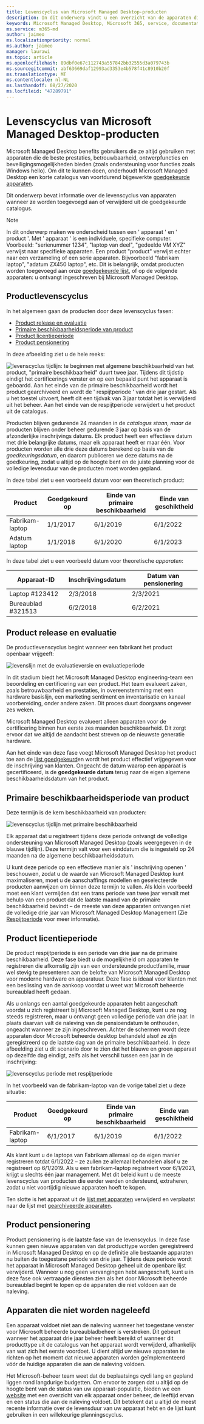 ```yaml
---
title: Levenscyclus van Microsoft Managed Desktop-producten
description: In dit onderwerp vindt u een overzicht van de apparaten die worden gebruikt in Microsoft Managed Desktop.
keywords: Microsoft Managed Desktop, Microsoft 365, service, documentatie
ms.service: m365-md
author: jaimeo
ms.localizationpriority: normal
ms.author: jaimeo
manager: laurawi
ms.topic: article
ms.openlocfilehash: 89dbf0e67c112743a557842bb32555d3a079743b
ms.sourcegitcommit: abf63669daf12993ad3353e4b578f41c8910b20f
ms.translationtype: MT
ms.contentlocale: nl-NL
ms.lasthandoff: 08/27/2020
ms.locfileid: "47289791"
---
```

# <a name="microsoft-managed-desktop-product-lifecycle"></a>Levenscyclus van Microsoft Managed Desktop-producten

Microsoft Managed Desktop benefits gebruikers die ze altijd gebruiken met apparaten die de beste prestaties, betrouwbaarheid, ontwerpfuncties en beveiligingsmogelijkheden bieden (zoals ondersteuning voor functies zoals Windows hello). Om dit te kunnen doen, onderhoudt Microsoft Managed Desktop een korte catalogus van voortdurend bijgewerkte [goedgekeurde apparaten](device-list.md). 
 
Dit onderwerp bevat informatie over de levenscyclus van apparaten wanneer ze worden toegevoegd aan of verwijderd uit de goedgekeurde catalogus. 

> [!NOTE]
> In dit onderwerp maken we onderscheid tussen een ' apparaat ' en ' product '. Met ' apparaat ' is een individuele, specifieke computer. Voorbeeld: "serienummer 1234", "laptop van deel", "gedeelde VM XYZ" verwijst naar specifieke apparaten. Een product "product" verwijst echter naar een verzameling of een serie apparaten. Bijvoorbeeld "fabrikam laptop", "adatum ZX450 laptop", etc. Dit is belangrijk, omdat producten worden toegevoegd aan onze [goedgekeurde lijst](device-list.md), of op de volgende apparaten: u ontvangt ingeschreven bij Microsoft Managed Desktop.

## <a name="product-lifecycle"></a>Productlevenscyclus

 In het algemeen gaan de producten door deze levenscyclus fasen:

- [Product release en evaluatie](#product-release-and-evaluation)
- [Primaire beschikbaarheidsperiode van product](#product-primary-availability-period)
- [Product licentieperiode](#product-grace-period)
- [Product pensionering](#product-retirement)


In deze afbeelding ziet u de hele reeks:

![levenscyclus tijdlijn: te beginnen met algemene beschikbaarheid van het product, "primaire beschikbaarheid" duurt twee jaar. Tijdens dit tijdstip eindigt het certificerings venster en op een bepaald punt het apparaat is geboardd. Aan het einde van de primaire beschikbaarheid wordt het product gearchiveerd en wordt de ' respijtperiode ' van drie jaar gestart. Als u het toestel uitvoert, heeft dit een tijdvak van 3 jaar totdat het is verwijderd uit het beheer. Aan het einde van de respijtperiode verwijdert u het product uit de catalogus.](../../media/non-dark1-edits.PNG)

Producten blijven gedurende 24 maanden in de <em>catalogus staan, maar de</em> producten blijven onder beheer gedurende 3 jaar op basis van de afzonderlijke inschrijvings datums. Elk product heeft een effectieve datum met drie belangrijke datums, maar elk apparaat heeft er maar één. Voor producten worden alle drie deze datums berekend op basis van de <em>goedkeuringsdatum</em>, en daarom publiceren we deze datums na de goedkeuring, zodat u altijd op de hoogte bent en de juiste planning voor de volledige levensduur van de producten moet worden gepland.

In deze tabel ziet u een voorbeeld datum voor een theoretisch product:


|Product  |Goedgekeurd op  |Einde van primaire beschikbaarheid  |Einde van geschiktheid  |
|---------|---------|---------|---------|
|Fabrikam-laptop    | 1/1/2017 | 6/1/2019 | 6/1/2022 |
|Adatum laptop   | 1/1/2018 | 6/1/2020 | 6/1/2023  |

In deze tabel ziet u een voorbeeld datum voor theoretische *apparaten*:


|Apparaat-ID  |Inschrijvingsdatum  |Datum van pensionering  |
|---------|---------|---------|
|Laptop #123412     |  2/3/2018       |  2/3/2021       |
|Bureaublad #321513     | 6/2/2018        |  6/2/2021       |


## <a name="product-release-and-evaluation"></a>Product release en evaluatie

De productlevenscyclus begint wanneer een fabrikant het product openbaar vrijgeeft:

![levenslijn met de evaluatieversie en evaluatieperiode](../../media/non-dark3-edits.PNG)

In dit stadium biedt het Microsoft Managed Desktop engineering-team een beoordeling en certificering van een product. Het team evalueert zaken, zoals betrouwbaarheid en prestaties, in overeenstemming met een hardware basislijn, een marketing sentiment en inventarisatie en kanaal voorbereiding, onder andere zaken. Dit proces duurt doorgaans ongeveer zes weken.
  
Microsoft Managed Desktop evalueert alleen apparaten voor de certificering binnen hun eerste zes maanden beschikbaarheid. Dit zorgt ervoor dat we altijd de aandacht best streven op de nieuwste generatie hardware.
 
Aan het einde van deze fase voegt Microsoft Managed Desktop het product toe aan de [lijst goedgekeurd](device-list.md)en wordt het product effectief vrijgegeven voor de inschrijving van klanten. Ongeacht de datum waarop een apparaat is gecertificeerd, is de **goedgekeurde datum** terug naar de eigen algemene beschikbaarheidsdatum van het product. 


## <a name="product-primary-availability-period"></a>Primaire beschikbaarheidsperiode van product

Deze termijn is de kern beschikbaarheid van producten:

![levenscyclus tijdlijn met primaire beschikbaarheid](../../media/non-dark4-edits.PNG)

Elk apparaat dat u registreert tijdens deze periode ontvangt de volledige ondersteuning van Microsoft Managed Desktop (zoals weergegeven in de blauwe tijdlijn). Deze termijn valt voor een einddatum die is ingesteld op 24 maanden na de algemene beschikbaarheidsdatum.

U kunt deze periode op een effectieve manier als ' inschrijving openen ' beschouwen, zodat u de waarde van Microsoft Managed Desktop kunt maximaliseren, moet u de aanschaffings modellen en geselecteerde producten aanwijzen om binnen deze termijn te vallen. Als klein voorbeeld moet een klant vermijden dat een trans periode van twee jaar vervalt met behulp van een product dat de laatste maand van de primaire beschikbaarheid bevindt – de meeste van deze apparaten ontvangen niet de volledige drie jaar van Microsoft Managed Desktop Management (Zie [Respijtperiode](#product-grace-period) voor meer informatie).  

## <a name="product-grace-period"></a>Product licentieperiode

De product respijtperiode is een periode van drie jaar na de primaire beschikbaarheid. Deze fase biedt u de mogelijkheid om apparaten te registreren die afkomstig zijn van een ondersteunde productfamilie, maar wel stevig te presenteren aan de belofte van Microsoft Managed Desktop voor moderne hardware en apparatuur. Deze fase is ideaal voor klanten met een beslissing van de aankoop voordat u weet wat Microsoft beheerde bureaublad heeft gedaan. 

Als u onlangs een aantal goedgekeurde apparaten hebt aangeschaft voordat u zich registreert bij Microsoft Managed Desktop, kunt u ze nog steeds registreren, maar u ontvangt geen volledige periode van drie jaar. In plaats daarvan valt de naleving van de pensioendatum te onthouden, ongeacht wanneer ze zijn ingeschreven. Achter de schermen wordt deze apparaten door Microsoft beheerde desktop behandeld alsof ze zijn geregistreerd op de laatste dag van de primaire beschikbaarheid. In deze afbeelding ziet u dit scenario door te zien dat het blauwe en groen apparaat op dezelfde dag eindigt, zelfs als het verschil tussen een jaar in de inschrijving:


![levenscyclus periode met respijtperiode](../../media/non-dark2-edits.PNG)

In het voorbeeld van de fabrikam-laptop van de vorige tabel ziet u deze situatie: 

|Product  |Goedgekeurd op  |Einde van primaire beschikbaarheid  |Einde van geschiktheid  |
|---------|---------|---------|---------|
|Fabrikam-laptop    | 6/1/2017 | 6/1/2019 | 6/1/2022 |

Als klant kunt u de laptops van Fabrikam allemaal op de eigen manier registreren totdat 6/1/2022 – ze zullen ze allemaal behandelen alsof u ze registreert op 6/1/2019. Als u een fabrikam-laptop registreert voor 6/1/2021, krijgt u slechts één jaar management. Met dit beleid kunt u de meeste levenscyclus van producten die eerder werden ondersteund, extraheren, zodat u niet voortijdig nieuwe apparaten hoeft te kopen. 

Ten slotte is het apparaat uit de [lijst met apparaten](device-list.md) verwijderd en verplaatst naar de lijst met [gearchiveerde apparaten](archived-device-list.md).


## <a name="product-retirement"></a>Product pensionering

Product pensionering is de laatste fase van de levenscyclus. In deze fase kunnen geen nieuwe apparaten van dat producttype worden geregistreerd in Microsoft Managed Desktop en op de definitie alle bestaande apparaten nu buiten de toegestane periode van drie jaar. Tijdens deze periode wordt het apparaat in Microsoft Managed Desktop geheel uit de openbare lijst verwijderd. Wanneer u nog geen vervangingen hebt aangeschaft, kunt u in deze fase ook vertraagde diensten zien als het door Microsoft beheerde bureaublad begint te lopen op de apparaten die niet voldoen aan de naleving. 

## <a name="devices-that-are-out-of-compliance"></a>Apparaten die niet worden nageleefd

Een apparaat voldoet niet aan de naleving wanneer het toegestane venster voor Microsoft beheerde bureaubladbeheer is verstreken. Dit gebeurt wanneer het apparaat drie jaar beheer heeft bereikt of wanneer dit producttype uit de catalogus van het apparaat wordt verwijderd, afhankelijk van wat zich het eerste voordoet. U dient altijd uw nieuwe apparaten te richten op het moment dat nieuwe apparaten worden geïmplementeerd vóór de huidige apparaten die aan de naleving voldoen.

Het Microsoft-beheer team weet dat de beplaatsings cycli lang en gepland liggen rond langdurige budgetten. Om ervoor te zorgen dat u altijd op de hoogte bent van de status van uw apparaat-populatie, bieden we een [website](https://aka.ms/mmdportal) met een overzicht van elk apparaat onder beheer, de leeftijd ervan en een status die aan de naleving voldoet. Dit betekent dat u altijd de meest recente informatie over de levensduur van uw apparaat hebt en de lijst kunt gebruiken in een willekeurige planningscyclus. 








